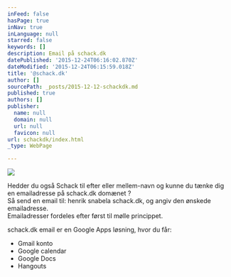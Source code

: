 ```yaml
---
inFeed: false
hasPage: true
inNav: true
inLanguage: null
starred: false
keywords: []
description: Email på schack.dk
datePublished: '2015-12-24T06:16:02.870Z'
dateModified: '2015-12-24T06:15:59.018Z'
title: '@schack.dk'
author: []
sourcePath: _posts/2015-12-12-schackdk.md
published: true
authors: []
publisher:
  name: null
  domain: null
  url: null
  favicon: null
url: schackdk/index.html
_type: WebPage

---
```

![](https://the-grid-user-content.s3-us-west-2.amazonaws.com/1717c954-f158-407b-a12c-f2b8987b4c5b.png)

Hedder du også Schack til efter eller mellem-navn og kunne du tænke dig en emailadresse på schack.dk domænet ?  
Så send en email til: henrik snabela schack.dk, og angiv den ønskede emailadresse.  
Emailadresser fordeles efter først til mølle princippet.

schack.dk email er en Google Apps løsning, hvor du får:

* Gmail konto
* Google calendar
* Google Docs
* Hangouts